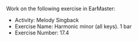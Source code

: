 Work on the following exercise in EarMaster:
- Activity: Melody Singback
- Exercise Name: Harmonic minor (all keys). 1 bar
- Exercise Number: 17.4
